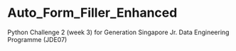 # Auto_Form_Filler_Enhanced
Python Challenge 2 (week 3) for Generation Singapore Jr. Data Engineering Programme (JDE07)
